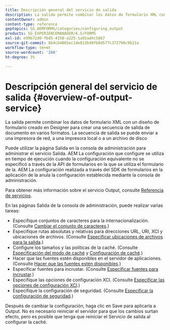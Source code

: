 ```yaml
---
title: Descripción general del servicio de salida
description: La salida permite combinar los datos de formulario XML con un diseño de formulario creado en Designer para crear una secuencia de salida de documento en varios formatos.
contentOwner: admin
content-type: reference
geptopics: SG_AEMFORMS/categories/configuring_output
products: SG_EXPERIENCEMANAGER/6.5/FORMS
exl-id: e99b72d0-fbd5-4150-a225-1a91ad4c5867
source-git-commit: 8b4cb4065ec14e813b49fb0d577c372790c9b21a
workflow-type: tm+mt
source-wordcount: '260'
ht-degree: 3%

---
```


# Descripción general del servicio de salida {#overview-of-output-service}

La salida permite combinar los datos de formulario XML con un diseño de formulario creado en Designer para crear una secuencia de salida de documento en varios formatos. La secuencia de salida se puede enviar a una impresora de red, a una impresora local o a un archivo de disco

Puede utilizar la página Salida en la consola de administración para administrar el servicio Salida. AEM La configuración que configure se utiliza en tiempo de ejecución cuando la configuración equivalente no se especificó a través de la API de formularios en la que se utiliza el formulario de la. AEM La configuración realizada a través del SDK de formularios en la aplicación de la anula la configuración establecida mediante la consola de administración.

Para obtener más información sobre el servicio Output, consulte [Referencia de servicios](https://www.adobe.com/go/learn_aemforms_services_61).

En las páginas Salida de la consola de administración, puede realizar varias tareas:

* Especifique conjuntos de caracteres para la internacionalización. (Consulte [Cambiar el conjunto de caracteres](/help/forms/using/admin-help/change-character-set.md#change-the-character-set).)
* Especifique rutas absolutas y relativas para direcciones URL, URI, XCI y ubicaciones de archivos. (Consulte [Especificar ubicaciones de archivos para la salida](/help/forms/using/admin-help/specify-file-locations-output.md#specify-file-locations-for-output).)
* Configure los tamaños y las políticas de la caché. (Consulte [Especificación del modo de caché](/help/forms/using/admin-help/configuring-caching-output.md#specifying-the-cache-mode) y [Configuración de caché](/help/forms/using/admin-help/configuring-caching-output.md#configuring-cache-settings).)
* Hacer que las fuentes estén disponibles en el servidor de aplicaciones. (Consulte [Hacer que las fuentes estén disponibles](/help/forms/using/admin-help/make-fonts-available.md#make-fonts-available).)
* Especificar fuentes para incrustar. (Consulte [Especificar fuentes para incrustar](/help/forms/using/admin-help/specify-fonts-embed.md#specify-fonts-to-embed).)
* Especifique las opciones de configuración XCI. (Consulte [Especificar las opciones de configuración XCI](/help/forms/using/admin-help/specify-xci-configuration-options.md#specify-xci-configuration-options).)
* Especifique la configuración de seguridad. (Consulte [Especificar la configuración de seguridad](/help/forms/using/admin-help/specify-security-settings.md#specify-security-settings).)

Después de cambiar la configuración, haga clic en Save para aplicarla a Output. No es necesario reiniciar el servidor para que los cambios surtan efecto, pero es posible que tenga que reiniciar el Servicio de salida al configurar la caché.
